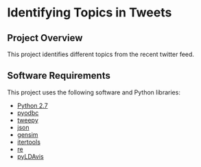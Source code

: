 # Identifying Topics in Tweets

## Project Overview

This project identifies different topics from the recent twitter feed.


## Software Requirements

This project uses the following software and Python libraries:

- [Python 2.7](https://www.python.org/download/releases/2.7/)
- [pyodbc](https://mkleehammer.github.io/pyodbc/)
- [tweepy](http://tweepy.readthedocs.io/en/v3.5.0/)
- [json](https://docs.python.org/2/library/json.html)
- [gensim](https://radimrehurek.com/gensim/)
- [itertools](https://docs.python.org/2/library/itertools.html)
- [re](https://docs.python.org/2/library/re.html)
- [pyLDAvis](https://pyldavis.readthedocs.io/en/latest/)
